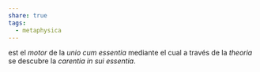 ```yaml
---
share: true
tags:
  - metaphysica
---
```

est el _motor_ de la _unio cum essentia_ mediante el cual a través de la _theoria_ se descubre la _carentia in sui essentia_.